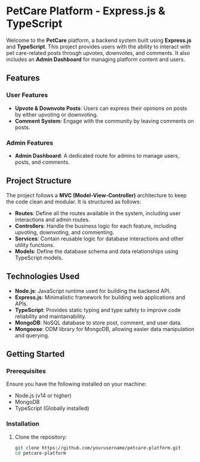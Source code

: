 # PetCare Platform - Express.js & TypeScript

Welcome to the **PetCare** platform, a backend system built using **Express.js** and **TypeScript**. This project provides users with the ability to interact with pet care-related posts through upvotes, downvotes, and comments. It also includes an **Admin Dashboard** for managing platform content and users.

## Features

### User Features
- **Upvote & Downvote Posts**: Users can express their opinions on posts by either upvoting or downvoting.
- **Comment System**: Engage with the community by leaving comments on posts.
  
### Admin Features
- **Admin Dashboard**: A dedicated route for admins to manage users, posts, and comments.
  
## Project Structure

The project follows a **MVC (Model-View-Controller)** architecture to keep the code clean and modular. It is structured as follows:

- **Routes**: Define all the routes available in the system, including user interactions and admin routes.
- **Controllers**: Handle the business logic for each feature, including upvoting, downvoting, and commenting.
- **Services**: Contain reusable logic for database interactions and other utility functions.
- **Models**: Define the database schema and data relationships using TypeScript models.
  
## Technologies Used

- **Node.js**: JavaScript runtime used for building the backend API.
- **Express.js**: Minimalistic framework for building web applications and APIs.
- **TypeScript**: Provides static typing and type safety to improve code reliability and maintainability.
- **MongoDB**: NoSQL database to store post, comment, and user data.
- **Mongoose**: ODM library for MongoDB, allowing easier data manipulation and querying.

 
 

## Getting Started

### Prerequisites

Ensure you have the following installed on your machine:

- Node.js (v14 or higher)
- MongoDB
- TypeScript (Globally installed)

### Installation

1. Clone the repository:
   ```bash
   git clone https://github.com/yourusername/petcare-platform.git
   cd petcare-platform
